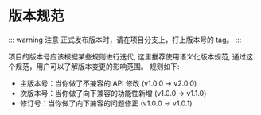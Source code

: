 # 版本规范

::: warning 注意
正式发布版本时，请在项目分支上，打上版本号的 tag。
:::

项目的版本号应该根据某些规则进行迭代, 这里推荐使用语义化版本规范, 通过这个规范，用户可以了解版本变更的影响范围。 规则如下:

- 主版本号：当你做了不兼容的 API 修改 (v1.0.0 -> v2.0.0)
- 次版本号：当你做了向下兼容的功能性新增 (v1.0.0 -> v1.1.0)
- 修订号：当你做了向下兼容的问题修正 (v1.0.0 -> v1.0.1)
